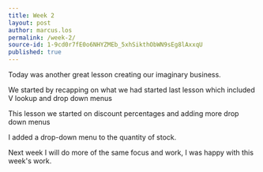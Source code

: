 ```yaml
---
title: Week 2
layout: post
author: marcus.los
permalink: /week-2/
source-id: 1-9cd0r7fE0o6NHYZMEb_5xhSikthObWN9sEg8lAxxqU
published: true
---
```

Today was another great lesson creating our imaginary business.

We started by recapping on what we had started last lesson which included V lookup and drop down menus

This lesson we started on discount percentages and adding more drop down menus

I added a drop-down menu to the quantity of stock.

Next week I will do more of the same focus and work, I was happy with this week's work.

